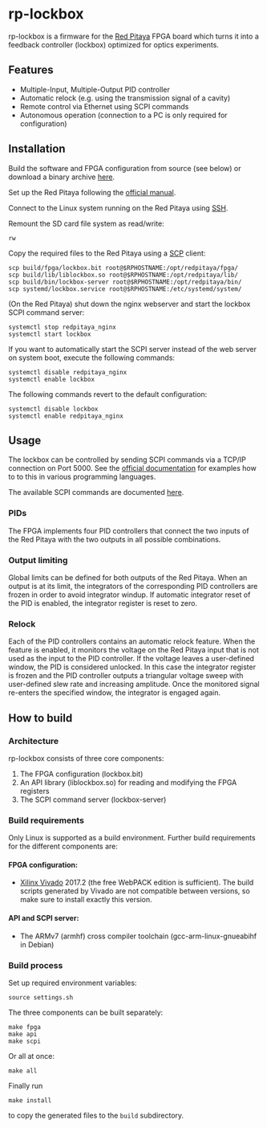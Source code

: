 # rp-lockbox
rp-lockbox is a firmware for the [Red Pitaya](https://www.redpitaya.com/) FPGA board which turns it
into a feedback controller (lockbox) optimized for optics experiments.

## Features
* Multiple-Input, Multiple-Output PID controller
* Automatic relock (e.g. using the transmission signal of a cavity)
* Remote control via Ethernet using SCPI commands
* Autonomous operation (connection to a PC is only required for configuration)

## Installation
Build the software and FPGA configuration from source (see below) or download a binary archive
[here](TODO).

Set up the Red Pitaya following the [official manual](https://redpitaya.readthedocs.io/en/latest/index.html).

Connect to the Linux system running on the Red Pitaya using [SSH](https://redpitaya.readthedocs.io/en/latest/developerGuide/os/ssh/ssh.html).

Remount the SD card file system as read/write:
```
rw
```

Copy the required files to the Red Pitaya using a [SCP](https://en.wikipedia.org/wiki/Secure_copy)
client:
```
scp build/fpga/lockbox.bit root@$RPHOSTNAME:/opt/redpitaya/fpga/
scp build/lib/liblockbox.so root@$RPHOSTNAME:/opt/redpitaya/lib/
scp build/bin/lockbox-server root@$RPHOSTNAME:/opt/redpitaya/bin/
scp systemd/lockbox.service root@$RPHOSTNAME:/etc/systemd/system/
```

(On the Red Pitaya) shut down the nginx webserver and start the lockbox SCPI command server:
```
systemctl stop redpitaya_nginx
systemctl start lockbox
```

If you want to automatically start the SCPI server instead of the web server on system boot, execute
the following commands:
```
systemctl disable redpitaya_nginx
systemctl enable lockbox
```

The following commands revert to the default configuration:
```
systemctl disable lockbox
systemctl enable redpitaya_nginx
```

## Usage
The lockbox can be controlled by sending SCPI commands via a TCP/IP connection on Port 5000. See the
[official documentation](https://redpitaya.readthedocs.io/en/latest/appsFeatures/remoteControl/remoteControl.html)
for examples how to to this in various programming languages.

The available SCPI commands are documented [here](doc/SCPI_commands.rst).

### PIDs
The FPGA implements four PID controllers that connect the two inputs of the Red Pitaya with the two
outputs in all possible combinations.

### Output limiting
Global limits can be defined for both outputs of the Red Pitaya. When an output is at its limit, the
integrators of the corresponding PID controllers are frozen in order to avoid integrator windup. If
automatic integrator reset of the PID is enabled, the integrator register is reset to zero.

### Relock
Each of the PID controllers contains an automatic relock feature. When the feature is enabled, it
monitors the voltage on the Red Pitaya input that is not used as the input to the PID controller.
If the voltage leaves a user-defined window, the PID is considered unlocked. In this case the
integrator register is frozen and the PID controller outputs a triangular voltage sweep with
user-defined slew rate and increasing amplitude. Once the monitored signal re-enters the specified
window, the integrator is engaged again.

## How to build
### Architecture
rp-lockbox consists of three core components:

1. The FPGA configuration (lockbox.bit)
2. An API library (liblockbox.so) for reading and modifying the FPGA registers
3. The SCPI command server (lockbox-server)

### Build requirements
Only Linux is supported as a build environment. Further build requirements for the different
components are:

#### FPGA configuration:

* [Xilinx Vivado](https://www.xilinx.com/products/design-tools/vivado.html) 2017.2 (the free WebPACK
edition is sufficient). The build scripts generated by Vivado are not compatible between versions,
so make sure to install exactly this version.

#### API and SCPI server:

* The ARMv7 (armhf) cross compiler toolchain (gcc-arm-linux-gnueabihf in Debian)

### Build process

Set up required environment variables:
```
source settings.sh
```

The three components can be built separately:
```
make fpga
make api
make scpi
```

Or all at once:
```
make all
```

Finally run
```
make install
```
to copy the generated files to the `build` subdirectory.
